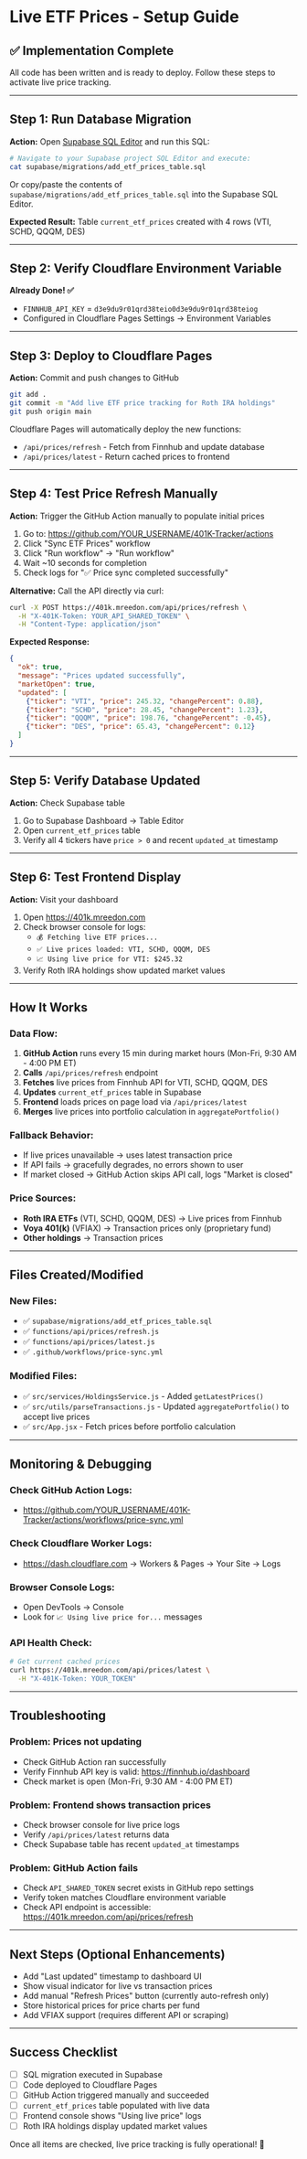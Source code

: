 # Live ETF Prices - Setup Guide

## ✅ Implementation Complete

All code has been written and is ready to deploy. Follow these steps to activate live price tracking.

---

## Step 1: Run Database Migration

**Action:** Open [Supabase SQL Editor](https://supabase.com/dashboard/project/_/sql) and run this SQL:

```bash
# Navigate to your Supabase project SQL Editor and execute:
cat supabase/migrations/add_etf_prices_table.sql
```

Or copy/paste the contents of `supabase/migrations/add_etf_prices_table.sql` into the Supabase SQL Editor.

**Expected Result:** Table `current_etf_prices` created with 4 rows (VTI, SCHD, QQQM, DES)

---

## Step 2: Verify Cloudflare Environment Variable

**Already Done! ✅**
- `FINNHUB_API_KEY` = `d3e9du9r01qrd38teio0d3e9du9r01qrd38teiog`
- Configured in Cloudflare Pages Settings → Environment Variables

---

## Step 3: Deploy to Cloudflare Pages

**Action:** Commit and push changes to GitHub

```bash
git add .
git commit -m "Add live ETF price tracking for Roth IRA holdings"
git push origin main
```

Cloudflare Pages will automatically deploy the new functions:
- `/api/prices/refresh` - Fetch from Finnhub and update database
- `/api/prices/latest` - Return cached prices to frontend

---

## Step 4: Test Price Refresh Manually

**Action:** Trigger the GitHub Action manually to populate initial prices

1. Go to: https://github.com/YOUR_USERNAME/401K-Tracker/actions
2. Click "Sync ETF Prices" workflow
3. Click "Run workflow" → "Run workflow"
4. Wait ~10 seconds for completion
5. Check logs for "✅ Price sync completed successfully"

**Alternative:** Call the API directly via curl:

```bash
curl -X POST https://401k.mreedon.com/api/prices/refresh \
  -H "X-401K-Token: YOUR_API_SHARED_TOKEN" \
  -H "Content-Type: application/json"
```

**Expected Response:**
```json
{
  "ok": true,
  "message": "Prices updated successfully",
  "marketOpen": true,
  "updated": [
    {"ticker": "VTI", "price": 245.32, "changePercent": 0.88},
    {"ticker": "SCHD", "price": 28.45, "changePercent": 1.23},
    {"ticker": "QQQM", "price": 198.76, "changePercent": -0.45},
    {"ticker": "DES", "price": 65.43, "changePercent": 0.12}
  ]
}
```

---

## Step 5: Verify Database Updated

**Action:** Check Supabase table

1. Go to Supabase Dashboard → Table Editor
2. Open `current_etf_prices` table
3. Verify all 4 tickers have `price > 0` and recent `updated_at` timestamp

---

## Step 6: Test Frontend Display

**Action:** Visit your dashboard

1. Open https://401k.mreedon.com
2. Check browser console for logs:
   - `💰 Fetching live ETF prices...`
   - `✅ Live prices loaded: VTI, SCHD, QQQM, DES`
   - `📈 Using live price for VTI: $245.32`
3. Verify Roth IRA holdings show updated market values

---

## How It Works

### Data Flow:
1. **GitHub Action** runs every 15 min during market hours (Mon-Fri, 9:30 AM - 4:00 PM ET)
2. **Calls** `/api/prices/refresh` endpoint
3. **Fetches** live prices from Finnhub API for VTI, SCHD, QQQM, DES
4. **Updates** `current_etf_prices` table in Supabase
5. **Frontend** loads prices on page load via `/api/prices/latest`
6. **Merges** live prices into portfolio calculation in `aggregatePortfolio()`

### Fallback Behavior:
- If live prices unavailable → uses latest transaction price
- If API fails → gracefully degrades, no errors shown to user
- If market closed → GitHub Action skips API call, logs "Market is closed"

### Price Sources:
- **Roth IRA ETFs** (VTI, SCHD, QQQM, DES) → Live prices from Finnhub
- **Voya 401(k)** (VFIAX) → Transaction prices only (proprietary fund)
- **Other holdings** → Transaction prices

---

## Files Created/Modified

### New Files:
- ✅ `supabase/migrations/add_etf_prices_table.sql`
- ✅ `functions/api/prices/refresh.js`
- ✅ `functions/api/prices/latest.js`
- ✅ `.github/workflows/price-sync.yml`

### Modified Files:
- ✅ `src/services/HoldingsService.js` - Added `getLatestPrices()`
- ✅ `src/utils/parseTransactions.js` - Updated `aggregatePortfolio()` to accept live prices
- ✅ `src/App.jsx` - Fetch prices before portfolio calculation

---

## Monitoring & Debugging

### Check GitHub Action Logs:
- https://github.com/YOUR_USERNAME/401K-Tracker/actions/workflows/price-sync.yml

### Check Cloudflare Worker Logs:
- https://dash.cloudflare.com → Workers & Pages → Your Site → Logs

### Browser Console Logs:
- Open DevTools → Console
- Look for `📈 Using live price for...` messages

### API Health Check:
```bash
# Get current cached prices
curl https://401k.mreedon.com/api/prices/latest \
  -H "X-401K-Token: YOUR_TOKEN"
```

---

## Troubleshooting

### Problem: Prices not updating
- Check GitHub Action ran successfully
- Verify Finnhub API key is valid: https://finnhub.io/dashboard
- Check market is open (Mon-Fri, 9:30 AM - 4:00 PM ET)

### Problem: Frontend shows transaction prices
- Check browser console for live price logs
- Verify `/api/prices/latest` returns data
- Check Supabase table has recent `updated_at` timestamps

### Problem: GitHub Action fails
- Check `API_SHARED_TOKEN` secret exists in GitHub repo settings
- Verify token matches Cloudflare environment variable
- Check API endpoint is accessible: https://401k.mreedon.com/api/prices/refresh

---

## Next Steps (Optional Enhancements)

- Add "Last updated" timestamp to dashboard UI
- Show visual indicator for live vs transaction prices
- Add manual "Refresh Prices" button (currently auto-refresh only)
- Store historical prices for price charts per fund
- Add VFIAX support (requires different API or scraping)

---

## Success Checklist

- [ ] SQL migration executed in Supabase
- [ ] Code deployed to Cloudflare Pages
- [ ] GitHub Action triggered manually and succeeded
- [ ] `current_etf_prices` table populated with live data
- [ ] Frontend console shows "Using live price" logs
- [ ] Roth IRA holdings display updated market values

Once all items are checked, live price tracking is fully operational! 🎉

